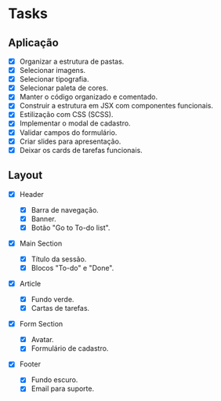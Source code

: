 # Tasks

## Aplicação

- [x] Organizar a estrutura de pastas.
- [x] Selecionar imagens.
- [x] Selecionar tipografia.
- [x] Selecionar paleta de cores.
- [x] Manter o código organizado e comentado.
- [x] Construir a estrutura em JSX com componentes funcionais.
- [x] Estilização com CSS (SCSS).
- [x] Implementar o modal de cadastro.
- [x] Validar campos do formulário.
- [x] Criar slides para apresentação.
- [x] Deixar os cards de tarefas funcionais.

## Layout

- [x] Header

  - [x] Barra de navegação.
  - [x] Banner.
  - [x] Botão "Go to To-do list".

- [x] Main Section

  - [x] Título da sessão.
  - [x] Blocos "To-do" e "Done".

- [x] Article

  - [x] Fundo verde.
  - [x] Cartas de tarefas.

- [x] Form Section

  - [x] Avatar.
  - [x] Formulário de cadastro.

- [x] Footer
  - [x] Fundo escuro.
  - [x] Email para suporte.

